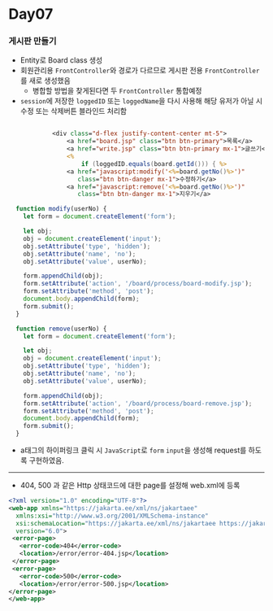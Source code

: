 # Day07

### 게시판 만들기

- Entity로 Board class 생성
- 회원관리용 `FrontController`와 경로가 다르므로 게시판 전용 `FrontController`를 새로 생성했음
  - 병합할 방법을 찾게된다면 두 `FrontController` 통합예정
- `session`에 저장한 `loggedID` 또는 `loggedName`을 다시 사용해 해당 유저가 아닐 시 수정 또는 삭제버튼 블라인드 처리함
  
```jsp

            <div class="d-flex justify-content-center mt-5">
                <a href="board.jsp" class="btn btn-primary">목록</a>
                <a href="write.jsp" class="btn btn-primary mx-1">글쓰기</a>
                <%
                    if (loggedID.equals(board.getId())) { %>
                <a href="javascript:modify('<%=board.getNo()%>')"
                   class="btn btn-danger mx-1">수정하기</a>
                <a href="javascript:remove('<%=board.getNo()%>')"
                   class="btn btn-danger mx-1">지우기</a>      
```

```javascript
  function modify(userNo) {
    let form = document.createElement('form');

    let obj;
    obj = document.createElement('input');
    obj.setAttribute('type', 'hidden');
    obj.setAttribute('name', 'no');
    obj.setAttribute('value', userNo);

    form.appendChild(obj);
    form.setAttribute('action', '/board/process/board-modify.jsp');
    form.setAttribute('method', 'post');
    document.body.appendChild(form);
    form.submit();
  }

  function remove(userNo) {
    let form = document.createElement('form');

    let obj;
    obj = document.createElement('input');
    obj.setAttribute('type', 'hidden');
    obj.setAttribute('name', 'no');
    obj.setAttribute('value', userNo);

    form.appendChild(obj);
    form.setAttribute('action', '/board/process/board-remove.jsp');
    form.setAttribute('method', 'post');
    document.body.appendChild(form);
    form.submit();
  }
```

- a태그의 하이퍼링크 클릭 시 `JavaScript`로 `form` `input`을 생성해 request를 하도록 구현하였음.

---

- 404, 500 과 같은 Http 상태코드에 대한 page를 설정해 web.xml에 등록
  
```xml
<?xml version="1.0" encoding="UTF-8"?>
<web-app xmlns="https://jakarta.ee/xml/ns/jakartaee"
  xmlns:xsi="http://www.w3.org/2001/XMLSchema-instance"
  xsi:schemaLocation="https://jakarta.ee/xml/ns/jakartaee https://jakarta.ee/xml/ns/jakartaee/web-app_6_0.xsd"
  version="6.0">
 <error-page>
   <error-code>404</error-code>
   <location>/error/error-404.jsp</location>
 </error-page>
 <error-page>
   <error-code>500</error-code>
   <location>/error/error-500.jsp</location>
</error-page>
</web-app>
```
